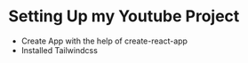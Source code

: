 # Setting Up my Youtube Project

- Create App with the help of create-react-app
- Installed Tailwindcss